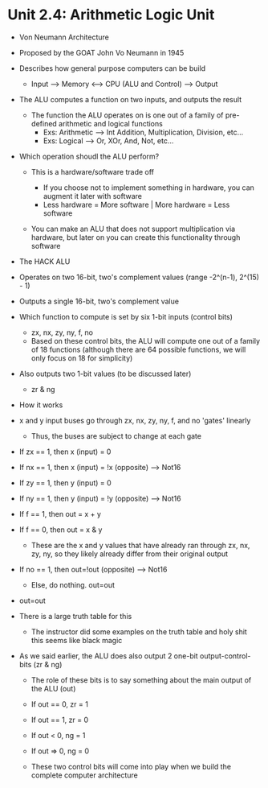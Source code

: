 # Unit 2.4: Arithmetic Logic Unit 


* Von Neumann Architecture 
- Proposed by the GOAT John Vo Neumann in 1945

- Describes how general purpose computers can be build 
	- Input --> Memory <--> CPU (ALU and Control) --> Output

- The ALU computes a function on two inputs, and outputs the result
	- The function the ALU operates on is one out of a family of pre-defined arithmetic and logical functions 
		- Exs: Arithmetic --> Int Addition, Multiplication, Division, etc...
		- Exs: Logical --> Or, XOr, And, Not, etc...


- Which operation shoudl the ALU perform?
	- This is a hardware/software trade off
		- If you choose not to implement something in hardware, you can augment it later with software
		- Less hardware = More software | More hardware = Less software

	- You can make an ALU that does not support multiplication via hardware, but later on you can create this functionality through
	  software




* The HACK ALU

- Operates on two 16-bit, two's complement values (range  -2^(n-1), 2^(15) - 1)
- Outputs a single 16-bit, two's complement value

- Which function to compute is set by six 1-bit inputs (control bits)
	- zx, nx, zy, ny, f, no
	- Based on these control bits, the ALU will compute one out of a family of 18 functions (although there are 64 possible
	  functions, we will only focus on 18 for simplicity)


- Also outputs two 1-bit values (to be discussed later)
	- zr & ng



* How it works

- x and y input buses go through zx, nx, zy, ny, f, and no 'gates' linearly
	- Thus, the buses are subject to change at each gate


- If zx == 1, then x (input) = 0
- If nx == 1, then x (input) = !x (opposite) --> Not16

- If zy == 1, then y (input) = 0
- If ny == 1, then y (input) = !y (opposite) --> Not16

- If f == 1, then out = x + y
- If f == 0, then out = x & y
	- These are the x and y values that have already ran through zx, nx, zy, ny, so they likely already differ from their original
	  output

- If no == 1, then out=!out (opposite) --> Not16
	- Else, do nothing. out=out

- out=out

- There is a large truth table for this
	- The instructor did some examples on the truth table and holy shit this seems like black magic



* As we said earlier, the ALU does also output 2 one-bit output-control-bits (zr & ng)
	- The role of these bits is to say something about the main output of the ALU (out)

	- If out == 0, zr = 1
	- If out == 1, zr = 0

	- If out < 0, ng = 1	
	- If out => 0, ng = 0	

	- These two control bits will come into play when we build the complete computer architecture







